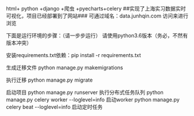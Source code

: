 html+ python +django +爬虫 +pyecharts+celery
##实现了上海实习数据实时可视化，项目已经部署到了网站###
可通过域名：data.junhqin.com 访问来进行浏览 

下面是运行环境的步骤：（请一步步运行）
请使用python3.6版本（务必，不然有版本冲突）

安装requirements.txt依赖：pip install -r requirements.txt

生成迁移文件 python manage.py makemigrations

执行迁移 python manage.py migrate

启动项目
python manage.py runserver
执行分布式任务队列
python manage.py celery worker --loglevel=info 启动worker
python manage.py celery beat --loglevel=info 启动定时任务
